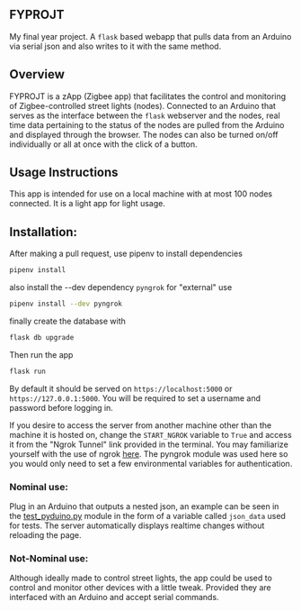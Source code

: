 FYPROJT
-------

My final year project. 
A `flask` based webapp that pulls data from an Arduino via serial json and also writes to it with the same method.

Overview
--------

FYPROJT is a zApp (Zigbee app) that facilitates the control and monitoring of Zigbee-controlled street lights (nodes). Connected to an Arduino that serves as the interface between the `flask` webserver and the nodes, real time data pertaining to the status of the nodes are pulled from the Arduino and displayed through the browser. The nodes can also be turned on/off individually or all at once with the click of a button. 

Usage Instructions
------------------

This app is intended for use on a local machine with at most 100 nodes connected. It is a light app for light usage.

## Installation:

After making a pull request, use pipenv to install dependencies

```bash
pipenv install
```

also install the --dev dependency `pyngrok` for "external" use

```bash
pipenv install --dev pyngrok
```

finally create the database with 
```bash
flask db upgrade
```

Then run the app
```bash
flask run
```

By default it should be served on `https://localhost:5000` or `https://127.0.0.1:5000`. You will be required to set a username and password before logging in.

If you desire to access the server from another machine other than the machine it is hosted on, change the `START_NGROK` variable to `True` and access it from the "Ngrok Tunnel" link provided in the terminal. You may familiarize yourself with the use of ngrok [here](https://ngrok.com/docs/getting-started/). The pyngrok module was used here so you would only need to set a few environmental variables for authentication.

### Nominal use:
Plug in an Arduino that outputs a nested json, an example can be seen in the [test_pyduino.py](https://github.com/me-chidi/fyprojt/blob/main/tests/test_pyduino.py) module in the form of a variable called `json_data` used for tests. The server automatically displays realtime changes without reloading the page.

### Not-Nominal use:
Although ideally made to control street lights, the app could be used to control and monitor other devices with a little tweak. Provided they are interfaced with an Arduino and accept serial commands.     
